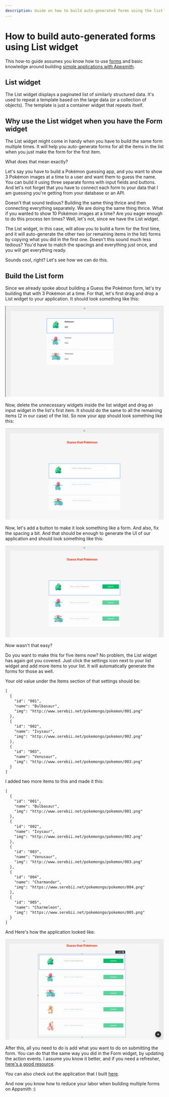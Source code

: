 ```yaml
---
description: Guide on how to build auto-generated forms using the list widget
---
```


# How to build auto-generated forms using List widget

This how-to guide assumes you know how to use [forms](../../reference/widgets/form.md) and basic knowledge around building [simple applications with Appsmith](https://docs.appsmith.com/).

## List widget

The List widget displays a paginated list of similarly structured data. It's used to repeat a template based on the large data (or a collection of objects). The template is just a container widget that repeats itself.

## Why use the List widget when you have the Form widget

The List widget might come in handy when you have to build the same form multiple times. It will help you auto-generate forms for all the items in the list when you just make the form for the first item.

What does that mean exactly?

Let's say you have to build a Pokémon guessing app, and you want to show 3 Pokémon images at a time to a user and want them to guess the name. You can build it using three separate forms with input fields and buttons. And let's not forget that you have to connect each form to your data that I am guessing you're getting from your database or an API.

Doesn't that sound tedious? Building the same thing thrice and then connecting everything separately. We are doing the same thing thrice. What if you wanted to show 10 Pokémon images at a time? Are you eager enough to do this process ten times? Well, let's not, since we have the List widget.

The List widget, in this case, will allow you to build a form for the first time, and it will auto-generate the other two (or remaining items in the list) forms by copying what you did in the first one. Doesn't this sound much less tedious? You'd have to match the spacings and everything just once, and you will get everything ready.

Sounds cool, right? Let's see how we can do this.

## Build the List form

Since we already spoke about building a Guess the Pokémon form, let's try building that with 3 Pokémon at a time. For that, let's first drag and drop a List widget to your application. It should look something like this:

![List widget](../../.gitbook/assets/build-list-form-1.png)

Now, delete the unnecessary widgets inside the list widget and drag an input widget in the list's first item. It should do the same to all the remaining items (2 in our case) of the list. So now your app should look something like this:

![List widget with input field](../../.gitbook/assets/build-list-form-2.png)

Now, let's add a button to make it look something like a form. And also, fix the spacing a bit. And that should be enough to generate the UI of our application and should look something like this:

![List widget with input field and button](../../.gitbook/assets/build-list-form-3.png)

Now wasn't that easy?

Do you want to make this for five items now? No problem, the List widget has again got you covered. Just click the settings icon next to your list widget and add more items to your list. It will automatically generate the forms for those as well.

Your old value under the Items section of that settings should be:

```
[
  {
    "id": "001",
    "name": "Bulbasaur",
    "img": "http://www.serebii.net/pokemongo/pokemon/001.png"
  },
  {
    "id": "002",
    "name": "Ivysaur",
    "img": "http://www.serebii.net/pokemongo/pokemon/002.png"
  },
  {
    "id": "003",
    "name": "Venusaur",
    "img": "http://www.serebii.net/pokemongo/pokemon/003.png"
  }
]
```

I added two more items to this and made it this:

```
[
  {
    "id": "001",
    "name": "Bulbasaur",
    "img": "http://www.serebii.net/pokemongo/pokemon/001.png"
  },
  {
    "id": "002",
    "name": "Ivysaur",
    "img": "http://www.serebii.net/pokemongo/pokemon/002.png"
  },
  {
    "id": "003",
    "name": "Venusaur",
    "img": "http://www.serebii.net/pokemongo/pokemon/003.png"
  },
  {
    "id": "004",
    "name": "Charmandar",
    "img": "https://www.serebii.net/pokemongo/pokemon/004.png"
  },
  {
    "id": "005",
    "name": "Charmeleon",
    "img": "https://www.serebii.net/pokemongo/pokemon/005.png"
  }
]
```

And Here's how the application looked like:

![List widget with five items](../../.gitbook/assets/build-list-form-4.png)

After this, all you need to do is add what you want to do on submitting the form. You can do that the same way you did in the Form widget, by updating the action events. I assume you know it better, and if you need a refresher, [here's a good resource](../../reference/widgets/form.md).

You can also check out the application that I built [here](https://app.appsmith.com/applications/615a14b33a5bfe535012a5cf/pages/615a14b33a5bfe535012a5d1).

And now you know how to reduce your labor when building multiple forms on Appsmith :)

